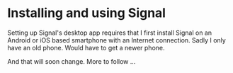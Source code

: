 # Installing and using Signal

Setting up Signal's desktop app requires that I first install Signal on an Android or iOS based smartphone with an Internet connection. Sadly I only have an old phone. Would have to get a newer phone. 

And that will soon change. More to follow ...


